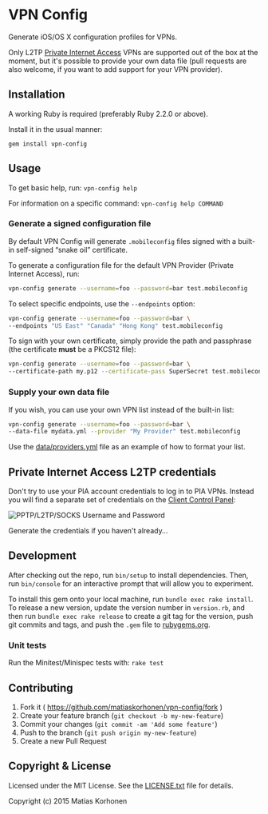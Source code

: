 # VPN Config

Generate iOS/OS X configuration profiles for VPNs.

Only L2TP [Private Internet Access](https://www.privateinternetaccess.com/) VPNs are supported out of the box at the moment, but it's possible to provide your own data file (pull requests are also welcome, if you want to add support for your VPN provider).

## Installation

A working Ruby is required (preferably Ruby 2.2.0 or above).

Install it in the usual manner:

    gem install vpn-config

## Usage

To get basic help, run: `vpn-config help`

For information on a specific command: `vpn-config help COMMAND`

### Generate a signed configuration file

By default VPN Config will generate `.mobileconfig` files signed with a built-in self-signed “snake oil” certificate.

To generate a configuration file for the default VPN Provider (Private Internet Access), run:

```sh
vpn-config generate --username=foo --password=bar test.mobileconfig
```

To select specific endpoints, use the `--endpoints` option:

```sh
vpn-config generate --username=foo --password=bar \
--endpoints "US East" "Canada" "Hong Kong" test.mobileconfig
```

To sign with your own certificate, simply provide the path and passphrase (the certificate **must** be a PKCS12 file):

```sh
vpn-config generate --username=foo --password=bar \
--certificate-path my.p12 --certificate-pass SuperSecret test.mobileconfig
```

### Supply your own data file

If you wish, you can use your own VPN list instead of the built-in list:

```sh
vpn-config generate --username=foo --password=bar \
--data-file mydata.yml --provider "My Provider" test.mobileconfig
```

Use the [data/providers.yml](https://github.com/matiaskorhonen/vpn-config/blob/master/data/providers.yml) file as an example of how to format your list.

## Private Internet Access L2TP credentials

Don't try to use your PIA account credentials to log in to PIA VPNs. Instead you will find a separate set of credentials on the [Client Control Panel](https://www.privateinternetaccess.com/pages/client-control-panel):

![PPTP/L2TP/SOCKS Username and Password](http://shots.matiaskorhonen.fi/PPTPL2TPSOCKS_Username_and_Password.png)

Generate the credentials if you haven't already…

## Development

After checking out the repo, run `bin/setup` to install dependencies. Then, run `bin/console` for an interactive prompt that will allow you to experiment.

To install this gem onto your local machine, run `bundle exec rake install`. To release a new version, update the version number in `version.rb`, and then run `bundle exec rake release` to create a git tag for the version, push git commits and tags, and push the `.gem` file to [rubygems.org](https://rubygems.org).

### Unit tests

Run the Minitest/Minispec tests with: `rake test`

## Contributing

1. Fork it ( https://github.com/matiaskorhonen/vpn-config/fork )
2. Create your feature branch (`git checkout -b my-new-feature`)
3. Commit your changes (`git commit -am 'Add some feature'`)
4. Push to the branch (`git push origin my-new-feature`)
5. Create a new Pull Request

## Copyright & License

Licensed under the MIT License. See the [LICENSE.txt](/LICENSE.txt) file for details.

Copyright (c) 2015 Matias Korhonen

